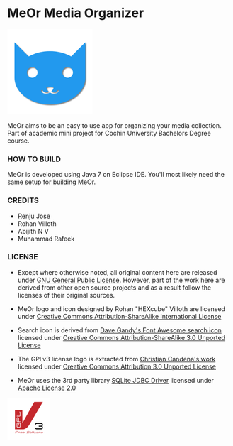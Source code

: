 MeOr Media Organizer
====================
![MeOr logo][logo]

MeOr aims to be an easy to use app for organizing your media collection. Part of academic mini project for Cochin University Bachelors Degree course.

### HOW TO BUILD
MeOr is developed using Java 7 on Eclipse IDE. You'll most likely need the same setup for building MeOr.

### CREDITS
- Renju Jose
- Rohan Villoth
- Abijith N V
- Muhammad Rafeek

### LICENSE
- Except where otherwise noted, all original content here are released under [GNU General Public License][GPL]. However, part of the work here are derived from other open source projects and as a result follow the licenses of their original sources.

- MeOr logo and icon designed by Rohan "HEXcube" Villoth are licensed under [Creative Commons Attribution-ShareAlike International License][CC-BY-SA]

- Search icon is derived from [Dave Gandy's Font Awesome search icon](https://commons.wikimedia.org/wiki/File:Search_font_awesome.svg) licensed under [Creative Commons Attribution-ShareAlike 3.0 Unported License][CC-BY-SA3]

- The GPLv3 license logo is extracted from [Christian Candena's work](https://gnu.org/graphics/license-logos-by-christian-candena-cc-by.svg) licensed under [Creative Commons Attribution 3.0 Unported License][CC-BY3]

- MeOr uses the 3rd party library [SQLite JDBC Driver](https://github.com/xerial/sqlite-jdbc) licensed under [Apache License 2.0][APACHE]

![GPLv3 logo][GPL-logo]


[logo]: src/resources/meor-logo.png "MeOr logo"
[GPL]: https://www.gnu.org/licenses/gpl-3.0.en.html "More info on GNU GPL"
[GPL-logo]: src/resources/gplv3.png "GPLv3 logo"
[CC-BY-SA]: https://creativecommons.org/licenses/by-sa/4.0/ "More info on CC BY-SA 4.0"
[CC-BY-SA3]: https://creativecommons.org/licenses/by-sa/3.0/ "More info on CC BY-SA 3.0"
[CC-BY3]: https://creativecommons.org/licenses/by/3.0/ "More info on CC BY 3.0"
[APACHE]: https://apache.org/licenses/LICENSE-2.0 "Apache License 2.0"

